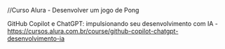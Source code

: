 //Curso Alura - Desenvolver um jogo de Pong


GitHub Copilot e ChatGPT: impulsionando seu desenvolvimento com IA -  https://cursos.alura.com.br/course/github-copilot-chatgpt-desenvolvimento-ia
